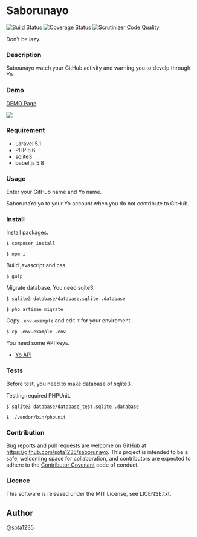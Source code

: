 Saborunayo
====

[![Build Status](https://travis-ci.org/sota1235/Saborunayo.svg)](https://travis-ci.org/sota1235/Saborunayo) [![Coverage Status](https://coveralls.io/repos/sota1235/Saborunayo/badge.svg?branch=master&service=github)](https://coveralls.io/github/sota1235/Saborunayo?branch=master) [![Scrutinizer Code Quality](https://scrutinizer-ci.com/g/sota1235/Saborunayo/badges/quality-score.png?b=master)](https://scrutinizer-ci.com/g/sota1235/Saborunayo/?branch=master)

Don't be lazy.

### Description

Sabounayo watch your GitHub activity and warning you to develp through Yo.

### Demo

[DEMO Page](http://saborunayo.sota1235.net/)

![](https://i.gyazo.com/c74e88ff4162854e38b1aa7f16f3bab2.png)

### Requirement

- Laravel 5.1
- PHP 5.6
- sqlite3
- babel.js 5.8

### Usage

Enter your GitHub name and Yo name.

SaborunaYo yo to your Yo account when you do not contribute to GitHub.

### Install

Install packages.

```shell
$ composer install

$ npm i
```

Build javascript and css.

```shell
$ gulp
```

Migrate database. You need sqite3.

```shell
$ sqlite3 database/database.sqlite .database

$ php artisan migrate
```

Copy `.env.example` and edit it for your enviroment.

```shell
$ cp .env.example .env
```

You need some API keys.

- [Yo API](https://dashboard.justyo.co)

### Tests

Before test, you need to make database of sqlite3.

Testing required PHPUnit.

```shell
$ sqlite3 database/database_test.sqlite .database

$ ./vendor/bin/phpunit
```

### Contribution

Bug reports and pull requests are welcome on GitHub at https://github.com/sota1235/saborunayo. This project is intended to be a safe, welcoming space for collaboration, and contributors are expected to adhere to the [Contributor Covenant](contributor-covenant.org) code of conduct.

### Licence

This software is released under the MIT License, see LICENSE.txt.

## Author

[@sota1235](https://github.com/sota1235)

